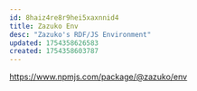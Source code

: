 ```yaml
---
id: 8haiz4re8r9hei5xaxnnid4
title: Zazuko Env
desc: "Zazuko's RDF/JS Environment"
updated: 1754358626583
created: 1754358603787
---
```

https://www.npmjs.com/package/@zazuko/env